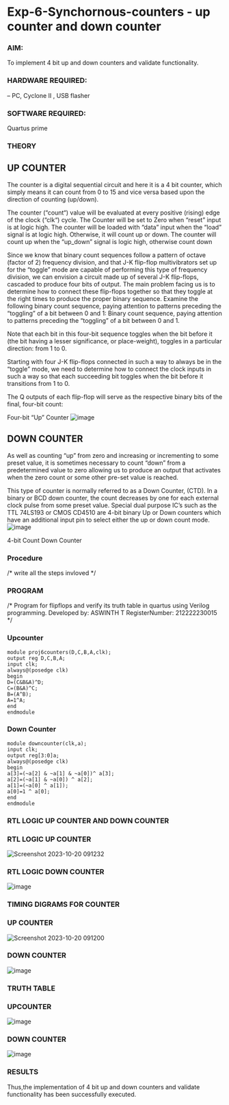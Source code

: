 # Exp-6-Synchornous-counters - up counter and down counter 
### AIM: 
To implement 4 bit up and down counters and validate  functionality.
### HARDWARE REQUIRED:  
– PC, Cyclone II , USB flasher
### SOFTWARE REQUIRED:  
Quartus prime
### THEORY 

## UP COUNTER 
The counter is a digital sequential circuit and here it is a 4 bit counter, which simply means it can count from 0 to 15 and vice versa based upon the direction of counting (up/down). 

The counter (“count“) value will be evaluated at every positive (rising) edge of the clock (“clk“) cycle.
The Counter will be set to Zero when “reset” input is at logic high.
The counter will be loaded with “data” input when the “load” signal is at logic high. Otherwise, it will count up or down.
The counter will count up when the “up_down” signal is logic high, otherwise count down

Since we know that binary count sequences follow a pattern of octave (factor of 2) frequency division, and that J-K flip-flop multivibrators set up for the “toggle” mode are capable of performing this type of frequency division, we can envision a circuit made up of several J-K flip-flops, cascaded to produce four bits of output.
The main problem facing us is to determine how to connect these flip-flops together so that they toggle at the right times to produce the proper binary sequence.
Examine the following binary count sequence, paying attention to patterns preceding the “toggling” of a bit between 0 and 1:
Binary count sequence, paying attention to patterns preceding the “toggling” of a bit between 0 and 1.

Note that each bit in this four-bit sequence toggles when the bit before it (the bit having a lesser significance, or place-weight), toggles in a particular direction: from 1 to 0.



 
 

Starting with four J-K flip-flops connected in such a way to always be in the “toggle” mode, we need to determine how to connect the clock inputs in such a way so that each succeeding bit toggles when the bit before it transitions from 1 to 0.

The Q outputs of each flip-flop will serve as the respective binary bits of the final, four-bit count:

 
 

Four-bit “Up” Counter
![image](https://user-images.githubusercontent.com/36288975/169644758-b2f4339d-9532-40c5-af40-8f4f8c942e2c.png)



## DOWN COUNTER 

As well as counting “up” from zero and increasing or incrementing to some preset value, it is sometimes necessary to count “down” from a predetermined value to zero allowing us to produce an output that activates when the zero count or some other pre-set value is reached.

This type of counter is normally referred to as a Down Counter, (CTD). In a binary or BCD down counter, the count decreases by one for each external clock pulse from some preset value. Special dual purpose IC’s such as the TTL 74LS193 or CMOS CD4510 are 4-bit binary Up or Down counters which have an additional input pin to select either the up or down count mode.
![image](https://user-images.githubusercontent.com/36288975/169644844-1a14e123-7228-4ed8-81a9-eb937dff4ac8.png)


4-bit Count Down Counter
### Procedure
/* write all the steps invloved */



### PROGRAM 
/*
Program for flipflops  and verify its truth table in quartus using Verilog programming.
Developed by: ASWINTH T
RegisterNumber:  212222230015
*/
### Upcounter
```
module proj6counters(D,C,B,A,clk);
output reg D,C,B,A;
input clk;
always@(posedge clk)
begin 
D=(C&B&A)^D;
C=(B&A)^C;
B=(A^B);
A=1^A;
end 
endmodule
```

### Down Counter

```
module downcounter(clk,a);
input clk;
output reg[3:0]a;
always@(posedge clk)
begin
a[3]=(~a[2] & ~a[1] & ~a[0])^ a[3];
a[2]=(~a[1] & ~a[0]) ^ a[2];
a[1]=(~a[0] ^ a[1]);
a[0]=1 ^ a[0];
end
endmodule
```

### RTL LOGIC UP COUNTER AND DOWN COUNTER  
### RTL LOGIC UP COUNTER
![Screenshot 2023-10-20 091232](https://github.com/bharathganeshsivasankaran/Exp-7-Synchornous-counters-/assets/119478098/76046079-4629-4ac3-b23f-9b4b04d0b865)
### RTL LOGIC DOWN COUNTER 
![image](https://github.com/Aswinth21/Exp-7-Synchornous-counters-/assets/120236638/25154d6e-e148-42cd-a3f7-f9fb817a35a8)




### TIMING DIGRAMS FOR COUNTER  
### UP COUNTER
![Screenshot 2023-10-20 091200](https://github.com/bharathganeshsivasankaran/Exp-7-Synchornous-counters-/assets/119478098/d7771fc3-be6b-4694-8675-f5b16fad862c)
### DOWN COUNTER
![image](https://github.com/Aswinth21/Exp-7-Synchornous-counters-/assets/120236638/a6e19ee6-5773-44d4-a7af-780e4b2fd32f)

### TRUTH TABLE 
### UPCOUNTER
![image](https://github.com/Aswinth21/Exp-7-Synchornous-counters-/assets/120236638/8d7ebd90-76a3-4eaa-a43a-ad4b65e6172d)

### DOWN COUNTER
![image](https://github.com/Aswinth21/Exp-7-Synchornous-counters-/assets/120236638/d481a014-b439-41de-b0fd-54325b43f969)







### RESULTS 
Thus,the implementation of 4 bit up and down counters and validate  functionality has been successfully executed.
